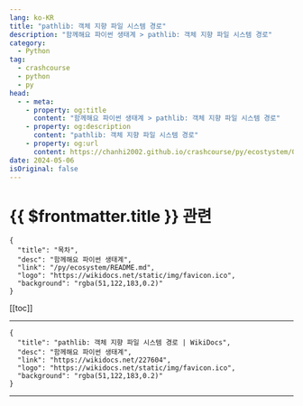 ```yaml
---
lang: ko-KR
title: "pathlib: 객체 지향 파일 시스템 경로"
description: "함께해요 파이썬 생태계 > pathlib: 객체 지향 파일 시스템 경로"
category:
  - Python
tag: 
  - crashcourse
  - python
  - py
head:
  - - meta:
    - property: og:title
      content: "함께해요 파이썬 생태계 > pathlib: 객체 지향 파일 시스템 경로"
    - property: og:description
      content: "pathlib: 객체 지향 파일 시스템 경로"
    - property: og:url
      content: https://chanhi2002.github.io/crashcourse/py/ecostystem/02/pathlib.html
date: 2024-05-06
isOriginal: false
---
```


# {{ $frontmatter.title }} 관련

```component VPCard
{
  "title": "목차",
  "desc": "함께해요 파이썬 생태계",
  "link": "/py/ecosystem/README.md",
  "logo": "https://wikidocs.net/static/img/favicon.ico",
  "background": "rgba(51,122,183,0.2)"
}
```

[[toc]]

---

```component VPCard
{
  "title": "pathlib: 객체 지향 파일 시스템 경로 | WikiDocs",
  "desc": "함께해요 파이썬 생태계",
  "link": "https://wikidocs.net/227604",
  "logo": "https://wikidocs.net/static/img/favicon.ico",
  "background": "rgba(51,122,183,0.2)"
}
```

<!-- TODO: 작성 -->

---
